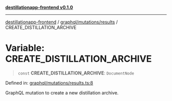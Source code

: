 [**destillationapp-frontend v0.1.0**](../../../../README.md)

***

[destillationapp-frontend](../../../../modules.md) / [graphql/mutations/results](../README.md) / CREATE\_DISTILLATION\_ARCHIVE

# Variable: CREATE\_DISTILLATION\_ARCHIVE

> `const` **CREATE\_DISTILLATION\_ARCHIVE**: `DocumentNode`

Defined in: [graphql/mutations/results.ts:8](https://github.com/DestillApp/main/blob/76aba95a5d8c1d9174ebde73d7b50f0ea64b491a/frontend/src/graphql/mutations/results.ts#L8)

GraphQL mutation to create a new distillation archive.
